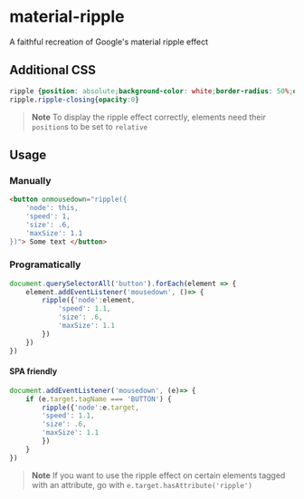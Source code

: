 # material-ripple
A faithful recreation of Google's material ripple effect

## Additional CSS
```css
ripple {position: absolute;background-color: white;border-radius: 50%;opacity: .3;pointer-events: none;}
ripple.ripple-closing{opacity:0}
```

> **Note**
> To display the ripple effect correctly, elements need their `position`s to be set to `relative`

## Usage
### Manually
```html
<button onmousedown="ripple({
	'node': this,
	'speed': 1,
	'size': .6,
	'maxSize': 1.1
})"> Some text </button>
```

### Programatically
```javascript
document.querySelectorAll('button').forEach(element => {
	element.addEventListener('mousedown', ()=> {
		ripple({'node':element,
			'speed': 1.1,
			'size': .6,
			'maxSize': 1.1
		})
	})
})
```

#### SPA friendly
```javascript
document.addEventListener('mousedown', (e)=> {
    if (e.target.tagName === 'BUTTON') {
        ripple({'node':e.target,
		'speed': 1.1,
		'size': .6,
		'maxSize': 1.1
        })
    }
})
```
> **Note**
> If you want to use the ripple effect on certain elements tagged with an attribute, go with `e.target.hasAttribute('ripple')`
